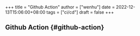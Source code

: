 +++
title = "Github Action"
author = ["wenhu"]
date = 2022-12-13T15:06:00+08:00
tags = ["ci/cd"]
draft = false
+++

## Github Action {#github-action}

